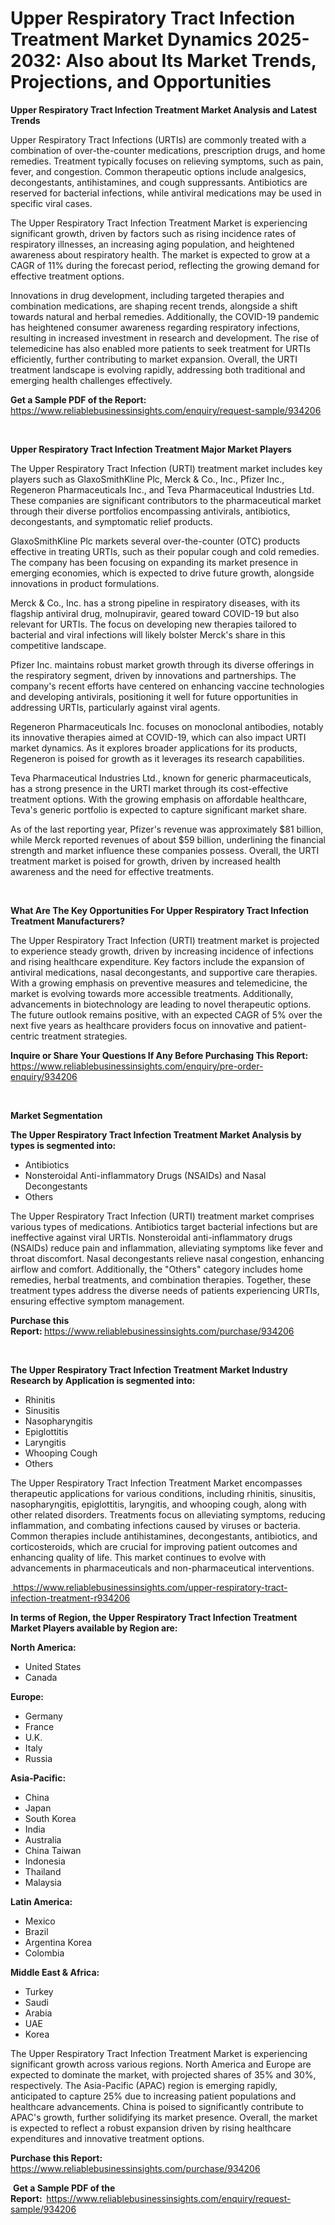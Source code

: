 <p><h1>Upper Respiratory Tract Infection Treatment Market Dynamics 2025-2032: Also about Its Market Trends, Projections, and Opportunities</h1></p><p><strong>Upper Respiratory Tract Infection Treatment Market Analysis and Latest Trends</strong></p>
<p><p>Upper Respiratory Tract Infections (URTIs) are commonly treated with a combination of over-the-counter medications, prescription drugs, and home remedies. Treatment typically focuses on relieving symptoms, such as pain, fever, and congestion. Common therapeutic options include analgesics, decongestants, antihistamines, and cough suppressants. Antibiotics are reserved for bacterial infections, while antiviral medications may be used in specific viral cases.</p><p>The Upper Respiratory Tract Infection Treatment Market is experiencing significant growth, driven by factors such as rising incidence rates of respiratory illnesses, an increasing aging population, and heightened awareness about respiratory health. The market is expected to grow at a CAGR of 11% during the forecast period, reflecting the growing demand for effective treatment options. </p><p>Innovations in drug development, including targeted therapies and combination medications, are shaping recent trends, alongside a shift towards natural and herbal remedies. Additionally, the COVID-19 pandemic has heightened consumer awareness regarding respiratory infections, resulting in increased investment in research and development. The rise of telemedicine has also enabled more patients to seek treatment for URTIs efficiently, further contributing to market expansion. Overall, the URTI treatment landscape is evolving rapidly, addressing both traditional and emerging health challenges effectively.</p></p>
<p><strong>Get a Sample PDF of the Report:&nbsp;</strong> <a href="https://www.reliablebusinessinsights.com/enquiry/request-sample/934206?utm_campaign=2800&utm_medium=2&utm_source=Github&utm_content=ia&utm_term=18042025&utm_id=upper-respiratory-tract-infection-treatment">https://www.reliablebusinessinsights.com/enquiry/request-sample/934206</a></p>
<p>&nbsp;</p>
<p><strong>Upper Respiratory Tract Infection Treatment Major Market Players</strong></p>
<p><p>The Upper Respiratory Tract Infection (URTI) treatment market includes key players such as GlaxoSmithKline Plc, Merck & Co., Inc., Pfizer Inc., Regeneron Pharmaceuticals Inc., and Teva Pharmaceutical Industries Ltd. These companies are significant contributors to the pharmaceutical market through their diverse portfolios encompassing antivirals, antibiotics, decongestants, and symptomatic relief products.</p><p>GlaxoSmithKline Plc markets several over-the-counter (OTC) products effective in treating URTIs, such as their popular cough and cold remedies. The company has been focusing on expanding its market presence in emerging economies, which is expected to drive future growth, alongside innovations in product formulations.</p><p>Merck & Co., Inc. has a strong pipeline in respiratory diseases, with its flagship antiviral drug, molnupiravir, geared toward COVID-19 but also relevant for URTIs. The focus on developing new therapies tailored to bacterial and viral infections will likely bolster Merck's share in this competitive landscape.</p><p>Pfizer Inc. maintains robust market growth through its diverse offerings in the respiratory segment, driven by innovations and partnerships. The company's recent efforts have centered on enhancing vaccine technologies and developing antivirals, positioning it well for future opportunities in addressing URTIs, particularly against viral agents.</p><p>Regeneron Pharmaceuticals Inc. focuses on monoclonal antibodies, notably its innovative therapies aimed at COVID-19, which can also impact URTI market dynamics. As it explores broader applications for its products, Regeneron is poised for growth as it leverages its research capabilities.</p><p>Teva Pharmaceutical Industries Ltd., known for generic pharmaceuticals, has a strong presence in the URTI market through its cost-effective treatment options. With the growing emphasis on affordable healthcare, Teva's generic portfolio is expected to capture significant market share.</p><p>As of the last reporting year, Pfizer's revenue was approximately $81 billion, while Merck reported revenues of about $59 billion, underlining the financial strength and market influence these companies possess. Overall, the URTI treatment market is poised for growth, driven by increased health awareness and the need for effective treatments.</p></p>
<p>&nbsp;</p>
<p><strong>What Are The Key Opportunities For Upper Respiratory Tract Infection Treatment Manufacturers?</strong></p>
<p><p>The Upper Respiratory Tract Infection (URTI) treatment market is projected to experience steady growth, driven by increasing incidence of infections and rising healthcare expenditure. Key factors include the expansion of antiviral medications, nasal decongestants, and supportive care therapies. With a growing emphasis on preventive measures and telemedicine, the market is evolving towards more accessible treatments. Additionally, advancements in biotechnology are leading to novel therapeutic options. The future outlook remains positive, with an expected CAGR of 5% over the next five years as healthcare providers focus on innovative and patient-centric treatment strategies.</p></p>
<p><strong>Inquire or Share Your Questions If Any Before Purchasing This Report:</strong> <a href="https://www.reliablebusinessinsights.com/enquiry/pre-order-enquiry/934206?utm_campaign=2800&utm_medium=2&utm_source=Github&utm_content=ia&utm_term=18042025&utm_id=upper-respiratory-tract-infection-treatment">https://www.reliablebusinessinsights.com/enquiry/pre-order-enquiry/934206</a></p>
<p>&nbsp;</p>
<p><strong>Market Segmentation</strong></p>
<p><strong>The Upper Respiratory Tract Infection Treatment Market Analysis by types is segmented into:</strong></p>
<p><ul><li>Antibiotics</li><li>Nonsteroidal Anti-inflammatory Drugs (NSAIDs) and Nasal Decongestants</li><li>Others</li></ul></p>
<p><p>The Upper Respiratory Tract Infection (URTI) treatment market comprises various types of medications. Antibiotics target bacterial infections but are ineffective against viral URTIs. Nonsteroidal anti-inflammatory drugs (NSAIDs) reduce pain and inflammation, alleviating symptoms like fever and throat discomfort. Nasal decongestants relieve nasal congestion, enhancing airflow and comfort. Additionally, the "Others" category includes home remedies, herbal treatments, and combination therapies. Together, these treatment types address the diverse needs of patients experiencing URTIs, ensuring effective symptom management.</p></p>
<p><strong>Purchase this Report:&nbsp;</strong><a href="https://www.reliablebusinessinsights.com/purchase/934206?utm_campaign=2800&utm_medium=2&utm_source=Github&utm_content=ia&utm_term=18042025&utm_id=upper-respiratory-tract-infection-treatment">https://www.reliablebusinessinsights.com/purchase/934206</a></p>
<p>&nbsp;</p>
<p><strong>The Upper Respiratory Tract Infection Treatment Market Industry Research by Application is segmented into:</strong></p>
<p><ul><li>Rhinitis</li><li>Sinusitis</li><li>Nasopharyngitis</li><li>Epiglottitis</li><li>Laryngitis</li><li>Whooping Cough</li><li>Others</li></ul></p>
<p><p>The Upper Respiratory Tract Infection Treatment Market encompasses therapeutic applications for various conditions, including rhinitis, sinusitis, nasopharyngitis, epiglottitis, laryngitis, and whooping cough, along with other related disorders. Treatments focus on alleviating symptoms, reducing inflammation, and combating infections caused by viruses or bacteria. Common therapies include antihistamines, decongestants, antibiotics, and corticosteroids, which are crucial for improving patient outcomes and enhancing quality of life. This market continues to evolve with advancements in pharmaceuticals and non-pharmaceutical interventions.</p></p>
<p><a href="https://www.reliablebusinessinsights.com/upper-respiratory-tract-infection-treatment-r934206?utm_campaign=2800&utm_medium=2&utm_source=Github&utm_content=ia&utm_term=18042025&utm_id=upper-respiratory-tract-infection-treatment">&nbsp;https://www.reliablebusinessinsights.com/upper-respiratory-tract-infection-treatment-r934206</a></p>
<p><strong>In terms of Region, the Upper Respiratory Tract Infection Treatment Market Players available by Region are:</strong></p>
<p>
    <p> <strong> North America: </strong>
        <ul>
            <li>United States</li>
            <li>Canada</li>
        </ul>
        </p> 
    <p> <strong> Europe: </strong>
        <ul>
            <li>Germany</li>
            <li>France</li>
            <li>U.K.</li>
            <li>Italy</li>
            <li>Russia</li>
        </ul>
        </p> 
    <p> <strong> Asia-Pacific: </strong>
        <ul>
            <li>China</li>
            <li>Japan</li>
            <li>South Korea</li>
            <li>India</li>
            <li>Australia</li>
            <li>China Taiwan</li>
            <li>Indonesia</li>
            <li>Thailand</li>
            <li>Malaysia</li>
        </ul>
        </p> 
    <p> <strong> Latin America: </strong>
        <ul>
            <li>Mexico</li>
            <li>Brazil</li>
            <li>Argentina Korea</li>
            <li>Colombia</li>
        </ul>
        </p> 
    <p> <strong> Middle East & Africa: </strong>
        <ul>
            <li>Turkey</li>
            <li>Saudi</li>
            <li>Arabia</li>
            <li>UAE</li>
            <li>Korea</li>
        </ul>
    </p>
    </p>
<p><p>The Upper Respiratory Tract Infection Treatment Market is experiencing significant growth across various regions. North America and Europe are expected to dominate the market, with projected shares of 35% and 30%, respectively. The Asia-Pacific (APAC) region is emerging rapidly, anticipated to capture 25% due to increasing patient populations and healthcare advancements. China is poised to significantly contribute to APAC's growth, further solidifying its market presence. Overall, the market is expected to reflect a robust expansion driven by rising healthcare expenditures and innovative treatment options.</p></p>
<p><strong>Purchase this Report: </strong><a href="https://www.reliablebusinessinsights.com/purchase/934206?utm_campaign=2800&utm_medium=2&utm_source=Github&utm_content=ia&utm_term=18042025&utm_id=upper-respiratory-tract-infection-treatment">https://www.reliablebusinessinsights.com/purchase/934206</a></p>
<p>&nbsp;<strong>Get a Sample PDF of the Report:&nbsp;&nbsp;</strong><a href="https://www.reliablebusinessinsights.com/enquiry/request-sample/934206?utm_campaign=2800&utm_medium=2&utm_source=Github&utm_content=ia&utm_term=18042025&utm_id=upper-respiratory-tract-infection-treatment">https://www.reliablebusinessinsights.com/enquiry/request-sample/934206</a></p>
<p><strong></strong></p>
<p><p></p><p></p><p></p></p>